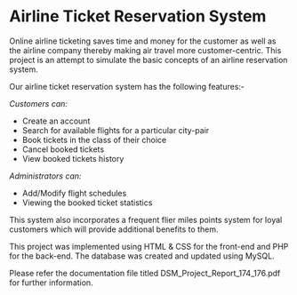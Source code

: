 # Airline Ticket Reservation System
Online airline ticketing saves time and money for the customer as well as the airline company thereby making air travel more customer-centric. 
This project is an attempt to simulate the basic concepts of an airline reservation system.

Our airline ticket reservation system has the following features:- 

*Customers can:*
* Create an account
* Search for available flights for a particular city-pair
* Book tickets in the class of their choice
* Cancel booked tickets
* View booked tickets history 

*Administrators can:*
* Add/Modify flight schedules
* Viewing the booked ticket statistics

This system also incorporates a frequent flier miles points system for loyal customers which will provide additional benefits to them.


This project was implemented using HTML & CSS for the front-end and PHP for the back-end. The database was created and updated using MySQL.

Please refer the documentation file titled DSM_Project_Report_174_176.pdf for further information.

